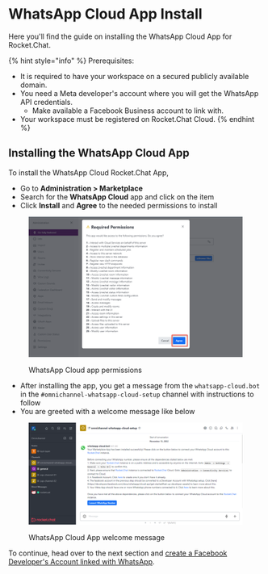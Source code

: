 # WhatsApp Cloud App Install

Here you'll find the guide on installing the WhatsApp Cloud App for Rocket.Chat.

{% hint style="info" %}
Prerequisites:

* It is required to have your workspace on a secured publicly available domain.
* You need a Meta developer's account where you will get the WhatsApp API credentials.
  * Make available a Facebook Business account to link with.
* Your workspace must be registered on Rocket.Chat Cloud.
{% endhint %}

## Installing the WhatsApp Cloud App

To install the WhatsApp Cloud Rocket.Chat App,

* Go to **Administration > Marketplace**
* Search for the **WhatsApp Cloud** app and click on the item
* Click **Install** and **Agree** to the needed permissions to install

<figure><img src="../../../../../.gitbook/assets/WhatsApp Cloud app permissions.png" alt=""><figcaption><p>WhatsApp Cloud app permissions</p></figcaption></figure>

* After installing the app, you get a message from the `whatsapp-cloud.bot` in the `#omnichannel-whatsapp-cloud-setup` channel with instructions to follow
* You are greeted with a welcome message like below

<figure><img src="../../../../../.gitbook/assets/WhatsApp Cloud App welcome message.png" alt=""><figcaption><p>WhatsApp Cloud App welcome message</p></figcaption></figure>

To continue, head over to the next section and [create a Facebook Developer's Account linked with WhatsApp](facebook-developer-account-with-whatsapp/).